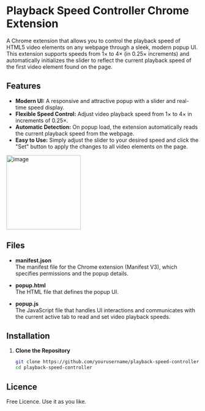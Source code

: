 # Playback Speed Controller Chrome Extension

A Chrome extension that allows you to control the playback speed of HTML5 video elements on any webpage through a sleek, modern popup UI. This extension supports speeds from 1× to 4× (in 0.25× increments) and automatically initializes the slider to reflect the current playback speed of the first video element found on the page.

## Features

- **Modern UI:** A responsive and attractive popup with a slider and real-time speed display.
- **Flexible Speed Control:** Adjust video playback speed from 1× to 4× in increments of 0.25×.
- **Automatic Detection:** On popup load, the extension automatically reads the current playback speed from the webpage.
- **Easy to Use:** Simply adjust the slider to your desired speed and click the "Set" button to apply the changes to all video elements on the page.

<img width="194" alt="image" src="https://github.com/user-attachments/assets/3df7d36a-c54e-4518-9e39-2dea4441f1e6" />


## Files

- **manifest.json**  
  The manifest file for the Chrome extension (Manifest V3), which specifies permissions and the popup details.

- **popup.html**  
  The HTML file that defines the popup UI.

- **popup.js**  
  The JavaScript file that handles UI interactions and communicates with the current active tab to read and set video playback speeds.

## Installation

1. **Clone the Repository**

   ```bash
   git clone https://github.com/yourusername/playback-speed-controller.git
   cd playback-speed-controller

## Licence
Free Licence. 
Use it as you like.
